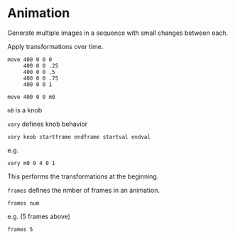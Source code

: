 # Animation

Generate multiple images in a sequence with small changes between each.

Apply transformations over time.

```
move 400 0 0 0
     400 0 0 .25
     400 0 0 .5
     400 0 0 .75
     400 0 0 1

move 400 0 0 m0
```

`m0` is a knob

`vary` defines knob behavior

```
vary knob startframe endframe startval endval
```

e.g.
```
vary m0 0 4 0 1
```

This performs the transformations at the beginning.

`frames` defines the nmber of frames in an animation.

```
frames num
```

e.g. (5 frames above)
```
frames 5
```
